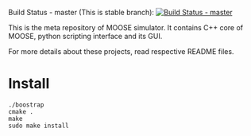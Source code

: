 Build Status - master (This is stable branch): [![Build Status - master](https://travis-ci.org/BhallaLab/moose.svg?branch=master)](https://travis-ci.org/BhallaLab/moose)

This is the meta repository of MOOSE simulator. It contains C++ core of MOOSE,
python scripting interface and its GUI. 

For more details about these projects, read respective README files.

# Install 

~~~~
./boostrap
cmake .
make 
sudo make install
~~~~

